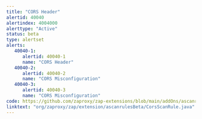 ```yaml
---
title: "CORS Header"
alertid: 40040
alertindex: 4004000
alerttype: "Active"
status: beta
type: alertset
alerts:
   40040-1:
      alertid: 40040-1
      name: "CORS Header"
   40040-2:
      alertid: 40040-2
      name: "CORS Misconfiguration"
   40040-3:
      alertid: 40040-3
      name: "CORS Misconfiguration"
code: https://github.com/zaproxy/zap-extensions/blob/main/addOns/ascanrulesBeta/src/main/java/org/zaproxy/zap/extension/ascanrulesBeta/CorsScanRule.java
linktext: "org/zaproxy/zap/extension/ascanrulesBeta/CorsScanRule.java"
---
```

